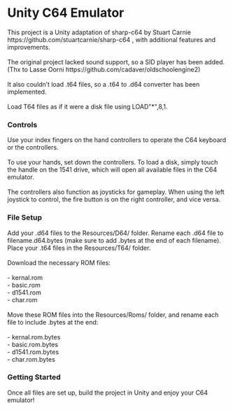 <h1>Unity C64 Emulator</h1>
This project is a Unity adaptation of sharp-c64 by Stuart Carnie https://github.com/stuartcarnie/sharp-c64 , with additional features and improvements.
<br/><br/>
The original project lacked sound support, so a SID player has been added. (Thx to Lasse Oorni https://github.com/cadaver/oldschoolengine2)
<br/><br/>
It also couldn’t load .t64 files, so a .t64 to .d64 converter has been implemented. <br/><br/>
Load T64 files as if it were a disk file using LOAD"*",8,1.

<h3>Controls</h3>
Use your index fingers on the hand controllers to operate the C64 keyboard or the controllers. <br/><br/>To use your hands, set down the controllers.
To load a disk, simply touch the handle on the 1541 drive, which will open all available files in the C64 emulator.
<br/><br/>         
The controllers also function as joysticks for gameplay. When using the left joystick to control, the fire button is on the right controller, and vice versa.

<h3>File Setup</h3>
Add your .d64 files to the Resources/D64/ folder. Rename each .d64 file to filename.d64.bytes (make sure to add .bytes at the end of each filename).
Place your .t64 files in the Resources/T64/ folder.<br/><br/>
Download the necessary ROM files:<br/><br/>
- kernal.rom<br/>
- basic.rom<br/>
- d1541.rom<br/>
- char.rom <br/><br/>
Move these ROM files into the Resources/Roms/ folder, and rename each file to include .bytes at the end:<br/><br/>
- kernal.rom.bytes<br/>
- basic.rom.bytes<br/>
- d1541.rom.bytes<br/>
- char.rom.bytes<br/>

<h3>Getting Started</h3>
Once all files are set up, build the project in Unity and enjoy your C64 emulator!
